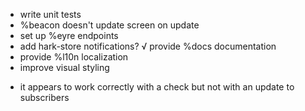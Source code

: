 - write unit tests
- %beacon doesn't update screen on update
- set up %eyre endpoints
- add hark-store notifications?
√ provide %docs documentation
- provide %l10n localization
- improve visual styling

* it appears to work correctly with a check but not with an update to subscribers
